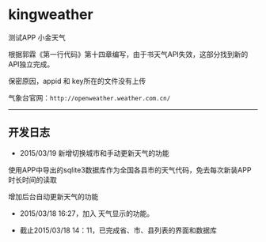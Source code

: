 # kingweather
测试APP 小金天气 

根据郭霖《第一行代码》第十四章编写，由于书天气API失效，这部分找到新的API独立完成。

保密原因，appid 和 key所在的文件没有上传

气象台官网：`http://openweather.weather.com.cn/`

----------------------
## 开发日志


- 2015/03/19 新增切换城市和手动更新天气的功能

使用APP中导出的sqlite3数据库作为全国各县市的天气代码，免去每次新装APP时长时间的读取

增加后台自动更新天气的功能

- 2015/03/18 16:27，加入 天气显示的功能。

- 截止2015/03/18 14：11，已完成省、市、县列表的界面和数据库
